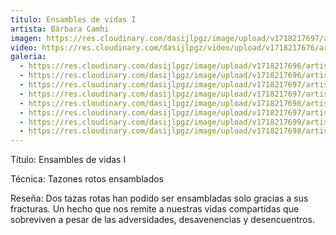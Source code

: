 ```yaml
---
titulo: Ensambles de vidas I
artista: Bárbara Camhi
imagen: https://res.cloudinary.com/dasijlpgz/image/upload/v1718217697/artistas/B%C3%A1rbara%20Camhi/Tazones%20rotos%20ensamblados/P1090639.jpg
video: https://res.cloudinary.com/dasijlpgz/video/upload/v1718217676/artistas/B%C3%A1rbara%20Camhi/Tazones%20rotos%20ensamblados/tazones_rotos_web-2.mp4
galeria:
  - https://res.cloudinary.com/dasijlpgz/image/upload/v1718217696/artistas/B%C3%A1rbara%20Camhi/Tazones%20rotos%20ensamblados/P1090633.jpg
  - https://res.cloudinary.com/dasijlpgz/image/upload/v1718217696/artistas/B%C3%A1rbara%20Camhi/Tazones%20rotos%20ensamblados/P1090637.jpg
  - https://res.cloudinary.com/dasijlpgz/image/upload/v1718217697/artistas/B%C3%A1rbara%20Camhi/Tazones%20rotos%20ensamblados/P1090643.jpg
  - https://res.cloudinary.com/dasijlpgz/image/upload/v1718217697/artistas/B%C3%A1rbara%20Camhi/Tazones%20rotos%20ensamblados/P1090644.jpg
  - https://res.cloudinary.com/dasijlpgz/image/upload/v1718217698/artistas/B%C3%A1rbara%20Camhi/Tazones%20rotos%20ensamblados/P1090646.jpg
  - https://res.cloudinary.com/dasijlpgz/image/upload/v1718217697/artistas/B%C3%A1rbara%20Camhi/Tazones%20rotos%20ensamblados/P1090639.jpg
  - https://res.cloudinary.com/dasijlpgz/image/upload/v1718217699/artistas/B%C3%A1rbara%20Camhi/Tazones%20rotos%20ensamblados/P1090649.jpg
  - https://res.cloudinary.com/dasijlpgz/image/upload/v1718217698/artistas/B%C3%A1rbara%20Camhi/Tazones%20rotos%20ensamblados/P1090647.jpg
---
```

Título: Ensambles de vidas I

Técnica: Tazones rotos ensamblados

Reseña: Dos tazas rotas han podido ser ensambladas solo gracias a sus fracturas. Un hecho que nos remite a nuestras vidas compartidas que sobreviven a pesar de las adversidades, desavenencias y desencuentros.
